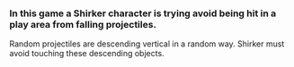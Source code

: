 ### In this game a Shirker character is trying avoid being hit in a play area from falling projectiles. 
Random projectiles are descending vertical in a random way. Shirker must avoid touching these descending objects. 

